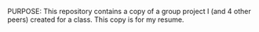 PURPOSE: This repository contains a copy of a group project I (and 4 other peers) created for a class. This copy is for my resume.
